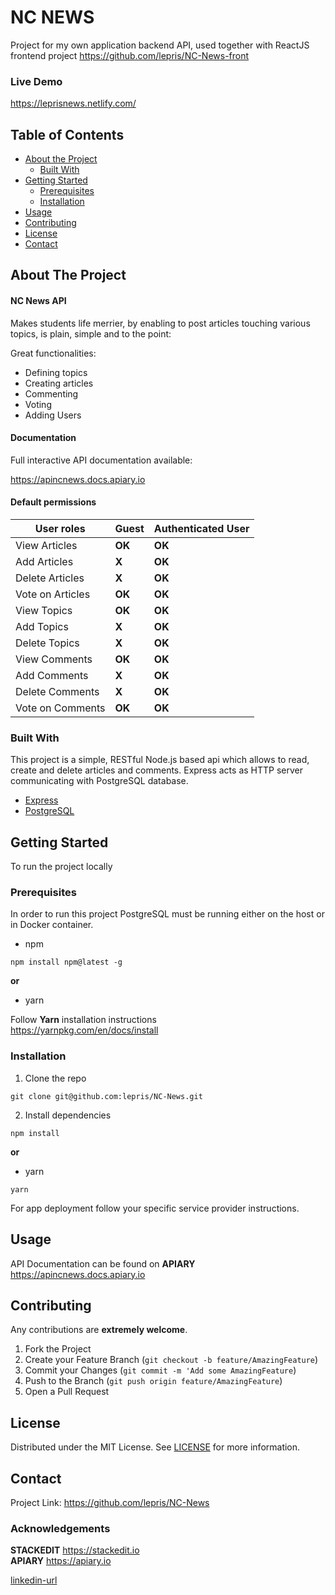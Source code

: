 <!-- PROJECT SHIELDS -->
<!-- Header -->
<h1 id="nc-news">NC NEWS</h1>
<p>Project for my own application backend API, used together with ReactJS frontend project <a href="https://github.com/lepris/NC-News-front">https://github.com/lepris/NC-News-front</a></p>
<h3 id="live-demo">Live Demo</h3>
<p><a href="https://leprisnews.netlify.com/">https://leprisnews.netlify.com/</a></p>
<!-- TABLE OF CONTENTS -->
<h2 id="table-of-contents">Table of Contents</h2>
<ul>
<li><a href="#about-the-project">About the Project</a>
<ul>
<li><a href="#built-with">Built With</a></li>
</ul>
</li>
<li><a href="#getting-started">Getting Started</a>
<ul>
<li><a href="#prerequisites">Prerequisites</a></li>
<li><a href="#installation">Installation</a></li>
</ul>
</li>
<li><a href="#usage">Usage</a></li>
<li><a href="#contributing">Contributing</a></li>
<li><a href="#license">License</a></li>
<li><a href="#contact">Contact</a></li>
</ul>
<!-- ABOUT THE PROJECT -->
<h2 id="about-the-project">About The Project</h2>
<h4 id="nc-news-api">NC News API</h4>
<p>Makes students life merrier, by enabling to post articles touching various topics, is plain, simple and to the point:</p>
<p>Great functionalities:</p>
<ul>
<li>Defining topics</li>
<li>Creating articles</li>
<li>Commenting</li>
<li>Voting</li>
<li>Adding Users</li>
</ul>
<h4 id="documentation">Documentation</h4>
<p>Full interactive  API documentation available:</p>
<p><a href="https://apincnews.docs.apiary.io/">https://apincnews.docs.apiary.io</a></p>
<h4 id="default-permissions">Default permissions</h4>

<table>
<thead>
<tr>
<th>User roles</th>
<th>Guest</th>
<th>Authenticated User</th>
</tr>
</thead>
<tbody>
<tr>
<td>View Articles</td>
<td><strong>OK</strong></td>
<td><strong>OK</strong></td>
</tr>
<tr>
<td>Add Articles</td>
<td><strong>X</strong></td>
<td><strong>OK</strong></td>
</tr>
<tr>
<td>Delete Articles</td>
<td><strong>X</strong></td>
<td><strong>OK</strong></td>
</tr>
<tr>
<td>Vote on Articles</td>
<td><strong>OK</strong></td>
<td><strong>OK</strong></td>
</tr>
<tr>
<td>View Topics</td>
<td><strong>OK</strong></td>
<td><strong>OK</strong></td>
</tr>
<tr>
<td>Add Topics</td>
<td><strong>X</strong></td>
<td><strong>OK</strong></td>
</tr>
<tr>
<td>Delete Topics</td>
<td><strong>X</strong></td>
<td><strong>OK</strong></td>
</tr>
<tr>
<td>View Comments</td>
<td><strong>OK</strong></td>
<td><strong>OK</strong></td>
</tr>
<tr>
<td>Add Comments</td>
<td><strong>X</strong></td>
<td><strong>OK</strong></td>
</tr>
<tr>
<td>Delete Comments</td>
<td><strong>X</strong></td>
<td><strong>OK</strong></td>
</tr>
<tr>
<td>Vote on Comments</td>
<td><strong>OK</strong></td>
<td><strong>OK</strong></td>
</tr>
</tbody>
</table><h3 id="built-with">Built With</h3>
<p>This project is a simple, RESTful Node.js based api which allows to read, create and delete articles and comments. Express acts as HTTP server communicating with PostgreSQL database.</p>
<ul>
<li><a href="https://expressjs.com/">Express</a></li>
<li><a href="https://www.postgresql.org/">PostgreSQL</a></li>
</ul>
<!-- GETTING STARTED -->
<h2 id="getting-started">Getting Started</h2>
<p>To run the project locally</p>
<h3 id="prerequisites">Prerequisites</h3>
<p>In order to run this project PostgreSQL must be running either on the host or in Docker container.</p>
<ul>
<li>npm</li>
</ul>
<pre class=" language-sh"><code class="prism  language-sh">npm install npm@latest -g
</code></pre>
<p><strong>or</strong></p>
<ul>
<li>yarn</li>
</ul>
<p>Follow <strong>Yarn</strong> installation instructions<br>
<a href="https://yarnpkg.com/en/docs/install">https://yarnpkg.com/en/docs/install</a></p>
<h3 id="installation">Installation</h3>
<ol>
<li>Clone the repo</li>
</ol>
<pre class=" language-sh"><code class="prism  language-sh">git clone git@github.com:lepris/NC-News.git
</code></pre>
<ol start="2">
<li>Install dependencies</li>
</ol>
<pre class=" language-sh"><code class="prism  language-sh">npm install
</code></pre>
<p><strong>or</strong></p>
<ul>
<li>yarn</li>
</ul>
<pre class=" language-sh"><code class="prism  language-sh">yarn
</code></pre>
<p>For app deployment follow your specific service provider instructions.</p>
<!-- USAGE EXAMPLES -->
<h2 id="usage">Usage</h2>
<p>API Documentation can be found on <strong>APIARY</strong><br>
<a href="https://apincnews.docs.apiary.io/">https://apincnews.docs.apiary.io</a></p>
<!-- CONTRIBUTING -->
<h2 id="contributing">Contributing</h2>
<p>Any contributions are  <strong>extremely welcome</strong>.</p>
<ol>
<li>Fork the Project</li>
<li>Create your Feature Branch (<code>git checkout -b feature/AmazingFeature</code>)</li>
<li>Commit your Changes (<code>git commit -m 'Add some AmazingFeature</code>)</li>
<li>Push to the Branch (<code>git push origin feature/AmazingFeature</code>)</li>
<li>Open a Pull Request</li>
</ol>
<!-- LICENSE -->
<h2 id="license">License</h2>
<p>Distributed under the MIT License. See <a href="./license.txt">LICENSE</a> for more information.</p>
<!-- CONTACT -->
<h2 id="contact">Contact</h2>
<p>Project Link: <a href="https://github.com/lepris/NC-News">https://github.com/lepris/NC-News</a></p>
<!--ACKNOWLEDGEMENTS-->
<h3 id="acknowledgements">Acknowledgements</h3>
<p><strong>STACKEDIT</strong>  <a href="https://stackedit.io/">https://stackedit.io</a><br>
<strong>APIARY</strong>  <a href="https://apiary.io/">https://apiary.io</a></p>
<!--LINKS-->
<p><a href="www.linkedin.com/in/lepris">linkedin-url</a></p>

